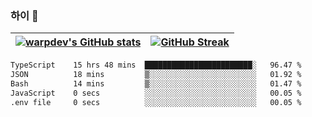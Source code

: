 
### 하이 👋
[![warpdev's GitHub stats](https://github-readme-stats.vercel.app/api?username=warpdev&show_icons=true&theme=vue-dark)](#) |[![GitHub Streak](https://github-readme-streak-stats.herokuapp.com/?user=warpdev&theme=dark)](#)
--- | --- |
<!--START_SECTION:waka-->

```txt
TypeScript    15 hrs 48 mins  ████████████████████████░   96.47 %
JSON          18 mins         ▒░░░░░░░░░░░░░░░░░░░░░░░░   01.92 %
Bash          14 mins         ▒░░░░░░░░░░░░░░░░░░░░░░░░   01.47 %
JavaScript    0 secs          ░░░░░░░░░░░░░░░░░░░░░░░░░   00.05 %
.env file     0 secs          ░░░░░░░░░░░░░░░░░░░░░░░░░   00.05 %
```

<!--END_SECTION:waka-->

<!--
**warpdev/warpdev** is a ✨ _special_ ✨ repository because its `README.md` (this file) appears on your GitHub profile.

Here are some ideas to get you started:

- 🔭 I’m currently working on ...
- 🌱 I’m currently learning ...
- 👯 I’m looking to collaborate on ...
- 🤔 I’m looking for help with ...
- 💬 Ask me about ...
- 📫 How to reach me: ...
- 😄 Pronouns: ...
- ⚡ Fun fact: ...
-->
